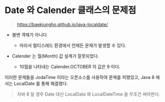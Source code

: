 # Date 와 Calender 클래스의 문제점

> https://baekjungho.github.io/java-localdate/

- 불변 객체가 아니다
  - 따라서 멀티스레드 환경에서 언제든 문제가 발생할 수 있다.
  
- Calender 는 월(Month) 값 설계가 잘못되었다.
  - 10월을 나타내는 Calender.OCTOBER 의 값은 9 이다.

이러한 문제들을 JodaTime 이라는 오픈소스를 사용하여 문제를 피했었고, Java 8 에서는 LocalDate 를 통해 해결했다.

> 자바 8 일 경우 Date 대신 LocalDate 와 LocalDateTime 을 무조건 써야한다.
 
